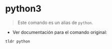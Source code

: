 # python3

> Este comando es un alias de `python`.

- Ver documentación para el comando original:

`tldr python`
